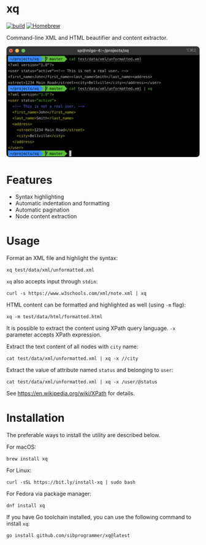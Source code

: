 # xq

[![build](https://github.com/sibprogrammer/xq/workflows/build/badge.svg)](https://github.com/sibprogrammer/xq/actions)
[![Homebrew](https://img.shields.io/badge/dynamic/json.svg?url=https://formulae.brew.sh/api/formula/xq.json&query=$.versions.stable&label=homebrew)](https://formulae.brew.sh/formula/xq)

Command-line XML and HTML beautifier and content extractor.

![xq](./assets/images/screenshot.png?raw=true)

# Features

* Syntax highlighting
* Automatic indentation and formatting
* Automatic pagination
* Node content extraction

# Usage

Format an XML file and highlight the syntax:

```
xq test/data/xml/unformatted.xml
```

`xq` also accepts input through `stdin`:

```
curl -s https://www.w3schools.com/xml/note.xml | xq
```

HTML content can be formatted and highlighted as well (using `-m` flag):

```
xq -m test/data/html/formatted.html
```

It is possible to extract the content using XPath query language.
`-x` parameter accepts XPath expression.

Extract the text content of all nodes with `city` name:

```
cat test/data/xml/unformatted.xml | xq -x //city
```

Extract the value of attribute named `status` and belonging to `user`:

```
cat test/data/xml/unformatted.xml | xq -x /user/@status
```

See https://en.wikipedia.org/wiki/XPath for details.

# Installation

The preferable ways to install the utility are described below.

For macOS:
```
brew install xq
```

For Linux:
```
curl -sSL https://bit.ly/install-xq | sudo bash
```

For Fedora via package manager:
```
dnf install xq
```

If you have Go toolchain installed, you can use the following command to install `xq`:
```
go install github.com/sibprogrammer/xq@latest
```
